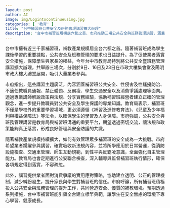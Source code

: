 ```yaml
---
layout: post
author: AI
image: img/Logintocontinueusing.jpg
categories: [ '教育' ]
title: "台中補習班公共安全及班務管理講習擴大辦理"
description: "台中市補習班規模居六都之首，市府推動三場公共安全與班務管理講習，涵蓋消防安全、性平防治、反霸凌、交通管理及消費爭議處理等主題，協助業者強化管理能力，保障學生與家長權益。教育局與補習班密切交流並定期檢查，致力於打造安全優質學習環境，引領全台建立補教管理標竿。"
---
```

台中市擁有近三千家補習班，補教產業規模居全台六都之首。隨著補習班成為學生課後學習的重要據點，公共安全及班務管理的要求也日益提升。為了促使業者落實安全措施，保障學生與家長的權益，今年台中市教育局特別將公共安全暨班務管理講習擴大辦理，共舉辦三場次，分別於9日、16日及23日在市政大樓集會堂及陽明市政大樓大禮堂展開，吸引大量業者參與。

市府指出，這些講習主題廣泛，內容涵蓋補習班公共安全、性侵害及性騷擾防治、不適任教職員通報、禁止體罰、反霸凌、學生交通安全以及消費爭議處理等面向。透過專業講師解說政策與法規、分享實務經驗，協助補習班經營者建立正確的管理觀念，進一步提升教職員對公共安全及學生保護的專業知識。教育局表示，補習班不僅是學校外的重要學習場域，更必須遵循《補習及進修教育法》、《兒童及少年福利與權益保障法》等法令，以確保學生的學習及人身保障。市府強調，公共安全與班務管理講習是教育局與補習班溝通的重要平台，期望透過密切交流，讓法規和政策能夠真正落實，形成良好管理與安全防護的共識。

隨著補教產業規模持續擴大，如何有效管理眾多補習班的安全成為一大挑戰。市府希望業者踴躍參與講習，確實吸收新法規內容，並將所學應用於日常營運，從消防設施檢查、交通車管理、師生互動規範，到性平與反霸凌意識，全面強化自主管理能力。教育局也會定期進行公安聯合檢查，深入輔導與監督補習班執行情形，確保各項規定得到落實，不容疏忽。

此外，講習提供業者面對消費爭議的實用應對策略，協助建立透明、公正的管理機制，減少糾紛發生，提升家長與學生對補習班的信任。市府呼籲，所有補習班積極投入公共安全與班務管理的提升工作，共同營造安全、優質的補教環境。預期透過系列措施，台中市補習班能引領全台建立標竿典範，讓學生在安全無慮的環境下專心學習、健康成長。